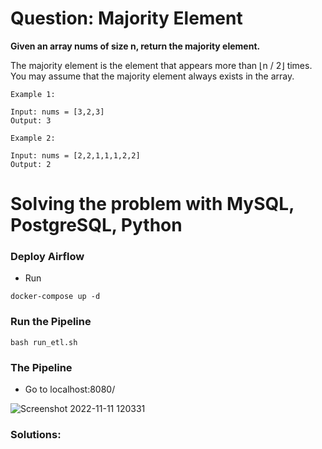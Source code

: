 # Question: Majority Element

__Given an array nums of size n, return the majority element.__

The majority element is the element that appears more than ⌊n / 2⌋ times. You may assume that the majority element always exists in the array.

 
```
Example 1:

Input: nums = [3,2,3]
Output: 3

Example 2:

Input: nums = [2,2,1,1,1,2,2]
Output: 2
```

# Solving the problem with MySQL, PostgreSQL, Python

### Deploy Airflow
- Run
```
docker-compose up -d
```

### Run the Pipeline
```
bash run_etl.sh
```

### The Pipeline
- Go to localhost:8080/ 

![Screenshot 2022-11-11 120331](https://user-images.githubusercontent.com/65648983/201316793-7c606da0-d53c-424a-9421-74c684eae0b3.png)

### Solutions:




